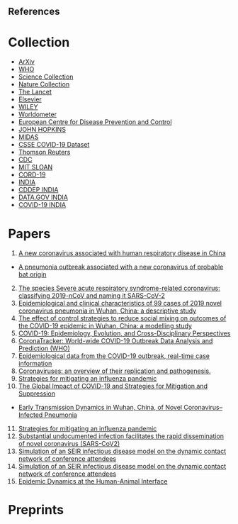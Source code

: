 ## References 


# Collection 
- [ArXiv](https://arxiv.org/search/advanced?advanced=&terms-0-operator=AND&terms-0-term=COVID-19&terms-0-field=title&terms-1-operator=OR&terms-1-term=SARS-CoV-2&terms-1-field=abstract&terms-3-operator=OR&terms-3-term=COVID-19&terms-3-field=abstract&terms-4-operator=OR&terms-4-term=SARS-CoV-2&terms-4-field=title&terms-5-operator=OR&terms-5-term=coronavirus&terms-5-field=title&terms-6-operator=OR&terms-6-term=coronavirus&terms-6-field=abstract&classification-physics_archives=all&classification-include_cross_list=include&date-filter_by=all_dates&date-year=&date-from_date=&date-to_date=&date-date_type=submitted_date&abstracts=show&size=200&order=-announced_date_first&source=home-covid-19)
- [WHO](https://www.who.int/emergencies/diseases/novel-coronavirus-2019)
- [Science Collection ](https://www.sciencemag.org/coronavirus-research-commentary-and-news?intcmp=ghd_cov)
- [Nature Collection](https://www.nature.com/collections/aijdgieecb/)
- [The Lancet](https://www.thelancet.com/coronavirus)
- [Elsevier](https://www.elsevier.com/connect/coronavirus-information-center?dgcid=_SD_banner)
- [WILEY](https://novel-coronavirus.onlinelibrary.wiley.com/)
- [Worldometer](https://www.worldometers.info/)
- [European Centre for Disease Prevention and Control](https://www.ecdc.europa.eu/en/geographical-distribution-2019-ncov-cases)
- [JOHN HOPKINS](https://coronavirus.jhu.edu/map.html)
- [MIDAS](https://github.com/midas-network/COVID-19)
- [CSSE COVID-19 Dataset](https://github.com/CSSEGISandData/COVID-19/tree/master/csse_covid_19_data)
- [Thomson Reuters](https://www.thomsonreuters.com/en/resources/covid-19.html)
- [CDC](https://www.cdc.gov/coronavirus/2019-nCoV/index.html)
- [MIT SLOAN](https://sloanreview.mit.edu/tag/covid-19/)
- [CORD-19](https://pages.semanticscholar.org/coronavirus-research)
- [INDIA](https://www.mygov.in/covid-19/)
- [CDDEP INDIA](https://cddep.org/covid-19/)
- [DATA.GOV INDIA](https://data.gov.in/major-indicator/covid-19-india-data-source-mohfw)
- [COVID-19 INDIA](https://www.covid19india.org/)

# Papers 
1. [A new coronavirus associated with human respiratory disease in China](https://www.nature.com/articles/s41586-020-2008-3)
- [A pneumonia outbreak associated with a new coronavirus of probable bat origin](https://www.nature.com/articles/s41586-020-2012-7)
2. [The species Severe acute respiratory syndrome-related coronavirus: classifying 2019-nCoV and naming it SARS-CoV-2](https://www.nature.com/articles/s41564-020-0695-z)
3. [Epidemiological and clinical characteristics of 99 cases of 2019 novel coronavirus pneumonia in Wuhan, China: a descriptive study](https://www.thelancet.com/journals/lancet/article/PIIS0140-6736(20)30211-7/fulltext)
4. [The effect of control strategies to reduce social mixing on outcomes of the COVID-19 epidemic in Wuhan, China: a modelling study](https://www.thelancet.com/journals/lanpub/article/PIIS2468-2667(20)30073-6/fulltext)
5. [COVID-19: Epidemiology, Evolution, and Cross-Disciplinary Perspectives](https://www.sciencedirect.com/science/article/pii/S1471491420300654)
6. [CoronaTracker: World-wide COVID-19 Outbreak Data Analysis and Prediction (WHO)](https://www.who.int/bulletin/online_first/20-255695.pdf)
7. [Epidemiological data from the COVID-19 outbreak, real-time case information](https://www.nature.com/articles/s41597-020-0448-0)
8. [Coronaviruses: an overview of their replication and pathogenesis.](https://www.ncbi.nlm.nih.gov/pmc/articles/PMC4369385/)
9. [Strategies for mitigating an influenza pandemic](https://www.nature.com/articles/nature04795)
10. [The Global Impact of COVID-19 and Strategies for Mitigation and Suppression](https://www.imperial.ac.uk/media/imperial-college/medicine/sph/ide/gida-fellowships/Imperial-College-COVID19-Global-Impact-26-03-2020v2.pdf)
- [Early Transmission Dynamics in Wuhan, China, of Novel Coronavirus–Infected Pneumonia](https://www.nejm.org/doi/full/10.1056/NEJMoa2001316)
11. [Strategies for mitigating an influenza pandemic](https://www.nature.com/articles/nature04795)
12. [Substantial undocumented infection facilitates the rapid dissemination of novel coronavirus (SARS-CoV2)](https://science.sciencemag.org/content/early/2020/03/24/science.abb3221)
13. [Simulation of an SEIR infectious disease model on
the dynamic contact network of conference
attendees](https://bmcmedicine.biomedcentral.com/articles/10.1186/1741-7015-9-87)
14. [Simulation of an SEIR infectious disease model on the dynamic contact network of conference attendees](https://bmcmedicine.biomedcentral.com/articles/10.1186/1741-7015-9-87)
15. [Epidemic Dynamics at the Human-Animal Interface](https://science.sciencemag.org/content/326/5958/1362)
# Preprints 

